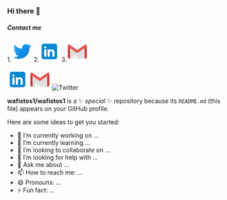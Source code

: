 ### Hi there 👋
##### Contact me

1.[![](./images/twitter.png)]('https://twitter.com/wafi_Mameri')
2.[![](./images/linkedin.png)]('https://twitter.com/wafi_Mameri')
3.[![](./images/gmail.png)]('https://twitter.com/wafi_Mameri')

![LinkedIn][lk]
![Gmail][gl]
![![Twitter][tw]]('https://twitter.com/wafi_Mameri')


[lk]: ./images/linkedin.png "Wafi LinkedIn"
[gl]: ./images/gmail.png "Wafi Gmail"
[tw]: ./images/twitter.png "Wafi Twitter"


**wafistos1/wafistos1** is a ✨ _special_ ✨ repository because its `README.md` (this file) appears on your GitHub profile.

Here are some ideas to get you started:

- 🔭 I’m currently working on ...
- 🌱 I’m currently learning ...
- 👯 I’m looking to collaborate on ...
- 🤔 I’m looking for help with ...
- 💬 Ask me about ...
- 📫 How to reach me: ...
- 😄 Pronouns: ...
- ⚡ Fun fact: ...

